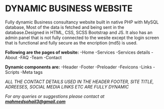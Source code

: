 # DYNAMIC BUSINESS WEBSITE
Fully dynamic Business consultancy website built in native PHP with MySQL database, Most of the data is fetched and being sent in the database.Designed in HTML, CSS, SCSS Bootstrap and JS.
It also has an admin panel that is not fully connected to the wesite except the login screen that is functional and fully secure as the encription (md5) is used.

**Following are the pages of website:**
-Home
-Services
-Services details
-About
-FAQ
-Team
-Contact

**Dynamic components are:**
-Header 
-Footer
-Preloader
-Fevicons
-Links
-Scripts
-Meta tags

_ALL THE CONTACT DETAILS USED IN THE HEADER FOOTER, SITE TITLE, ADREESES, SOCIAL MEDIA LINKS ETC ARE FULLY DYNAMIC_

_For any queries or suggestions please contact at **mahmedsohail3@gmail.com**_
